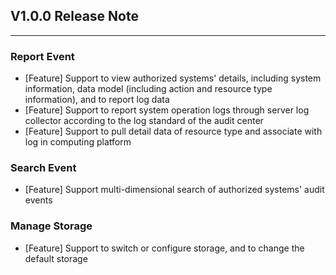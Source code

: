 ## V1.0.0 Release Note

---

### Report Event

- [Feature] Support to view authorized systems' details, including system information, data model (including action and resource type information), and to report log data
- [Feature] Support to report system operation logs through server log collector according to the log standard of the audit center
- [Feature] Support to pull detail data of resource type and associate with log in computing platform

### Search Event

- [Feature] Support multi-dimensional search of authorized systems' audit events

### Manage Storage

- [Feature] Support to switch or configure storage, and to change the default storage
